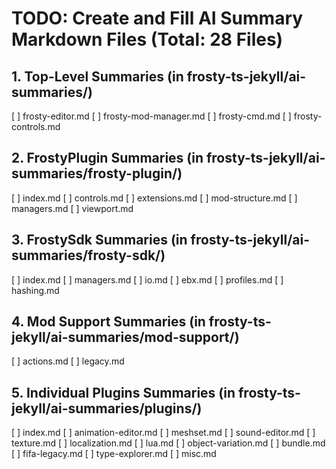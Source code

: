 # TODO: Create and Fill AI Summary Markdown Files (Total: 28 Files)

## 1. Top-Level Summaries (in frosty-ts-jekyll/ai-summaries/)
[ ] frosty-editor.md
[ ] frosty-mod-manager.md
[ ] frosty-cmd.md
[ ] frosty-controls.md

## 2. FrostyPlugin Summaries (in frosty-ts-jekyll/ai-summaries/frosty-plugin/)
[ ] index.md
[ ] controls.md
[ ] extensions.md
[ ] mod-structure.md
[ ] managers.md
[ ] viewport.md

## 3. FrostySdk Summaries (in frosty-ts-jekyll/ai-summaries/frosty-sdk/)
[ ] index.md
[ ] managers.md
[ ] io.md
[ ] ebx.md
[ ] profiles.md
[ ] hashing.md

## 4. Mod Support Summaries (in frosty-ts-jekyll/ai-summaries/mod-support/)
[ ] actions.md
[ ] legacy.md

## 5. Individual Plugins Summaries (in frosty-ts-jekyll/ai-summaries/plugins/)
[ ] index.md
[ ] animation-editor.md
[ ] meshset.md
[ ] sound-editor.md
[ ] texture.md
[ ] localization.md
[ ] lua.md
[ ] object-variation.md
[ ] bundle.md
[ ] fifa-legacy.md
[ ] type-explorer.md
[ ] misc.md